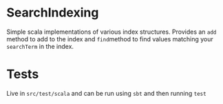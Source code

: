 # SearchIndexing

Simple scala implementations of various index structures. Provides an `add` method to add to the index and `find`method
to find values matching your `searchTerm` in the index.

# Tests

Live in `src/test/scala` and can be run using `sbt` and then running `test`
